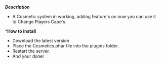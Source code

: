 ***Description***
- A Cosmetic system in working, adding feature's on now you can use it to Change Players Cape's.

***How to install**
- Download the latest version
- Place the Cosmetics.phar file into the plugins folder.
- Restart the server.
- And your done!
